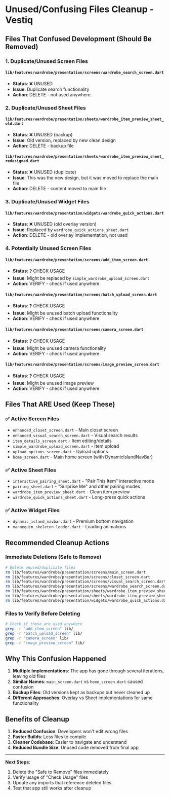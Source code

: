 # Unused/Confusing Files Cleanup - Vestiq

## Files That Confused Development (Should Be Removed)

### 1. **Duplicate/Unused Screen Files**







#### `lib/features/wardrobe/presentation/screens/wardrobe_search_screen.dart`
- **Status**: ❌ UNUSED
- **Issue**: Duplicate search functionality
- **Action**: DELETE - not used anywhere

### 2. **Duplicate/Unused Sheet Files**

#### `lib/features/wardrobe/presentation/sheets/wardrobe_item_preview_sheet_old.dart`
- **Status**: ❌ UNUSED (backup)
- **Issue**: Old version, replaced by new clean design
- **Action**: DELETE - backup file

#### `lib/features/wardrobe/presentation/sheets/wardrobe_item_preview_sheet_redesigned.dart`
- **Status**: ❌ UNUSED (duplicate)
- **Issue**: This was the new design, but it was moved to replace the main file
- **Action**: DELETE - content moved to main file

### 3. **Duplicate/Unused Widget Files**

#### `lib/features/wardrobe/presentation/widgets/wardrobe_quick_actions.dart`
- **Status**: ❌ UNUSED (old overlay version)
- **Issue**: Replaced by `wardrobe_quick_actions_sheet.dart`
- **Action**: DELETE - old overlay implementation, not used

### 4. **Potentially Unused Screen Files**

#### `lib/features/wardrobe/presentation/screens/add_item_screen.dart`
- **Status**: ❓ CHECK USAGE
- **Issue**: Might be replaced by `simple_wardrobe_upload_screen.dart`
- **Action**: VERIFY - check if used anywhere

#### `lib/features/wardrobe/presentation/screens/batch_upload_screen.dart`
- **Status**: ❓ CHECK USAGE
- **Issue**: Might be unused batch upload functionality
- **Action**: VERIFY - check if used anywhere

#### `lib/features/wardrobe/presentation/screens/camera_screen.dart`
- **Status**: ❓ CHECK USAGE
- **Issue**: Might be unused camera functionality
- **Action**: VERIFY - check if used anywhere

#### `lib/features/wardrobe/presentation/screens/image_preview_screen.dart`
- **Status**: ❓ CHECK USAGE
- **Issue**: Might be unused image preview
- **Action**: VERIFY - check if used anywhere

## Files That ARE Used (Keep These)

### ✅ **Active Screen Files**
- `enhanced_closet_screen.dart` - Main closet screen
- `enhanced_visual_search_screen.dart` - Visual search results
- `item_details_screen.dart` - Item editing/details
- `simple_wardrobe_upload_screen.dart` - Item upload
- `upload_options_screen.dart` - Upload options
- `home_screen.dart` - Main home screen (with DynamicIslandNavBar)

### ✅ **Active Sheet Files**
- `interactive_pairing_sheet.dart` - "Pair This Item" interactive mode
- `pairing_sheet.dart` - "Surprise Me" and other pairing modes
- `wardrobe_item_preview_sheet.dart` - Clean item preview
- `wardrobe_quick_actions_sheet.dart` - Long-press quick actions

### ✅ **Active Widget Files**
- `dynamic_island_navbar.dart` - Premium bottom navigation
- `mannequin_skeleton_loader.dart` - Loading animations

## Recommended Cleanup Actions

### Immediate Deletions (Safe to Remove)
```bash
# Delete unused/duplicate files
rm lib/features/wardrobe/presentation/screens/main_screen.dart
rm lib/features/wardrobe/presentation/screens/closet_screen.dart
rm lib/features/wardrobe/presentation/screens/visual_search_screen.dart
rm lib/features/wardrobe/presentation/screens/wardrobe_search_screen.dart
rm lib/features/wardrobe/presentation/sheets/wardrobe_item_preview_sheet_old.dart
rm lib/features/wardrobe/presentation/sheets/wardrobe_item_preview_sheet_redesigned.dart
rm lib/features/wardrobe/presentation/widgets/wardrobe_quick_actions.dart
```

### Files to Verify Before Deleting
```bash
# Check if these are used anywhere
grep -r "add_item_screen" lib/
grep -r "batch_upload_screen" lib/
grep -r "camera_screen" lib/
grep -r "image_preview_screen" lib/
```

## Why This Confusion Happened

1. **Multiple Implementations**: The app has gone through several iterations, leaving old files
2. **Similar Names**: `main_screen.dart` vs `home_screen.dart` caused confusion
3. **Backup Files**: Old versions kept as backups but never cleaned up
4. **Different Approaches**: Overlay vs Sheet implementations for same functionality

## Benefits of Cleanup

1. **Reduced Confusion**: Developers won't edit wrong files
2. **Faster Builds**: Less files to compile
3. **Cleaner Codebase**: Easier to navigate and understand
4. **Reduced Bundle Size**: Unused code removed from final app

---

**Next Steps**: 
1. Delete the "Safe to Remove" files immediately
2. Verify usage of "Check Usage" files
3. Update any imports that reference deleted files
4. Test that app still works after cleanup

